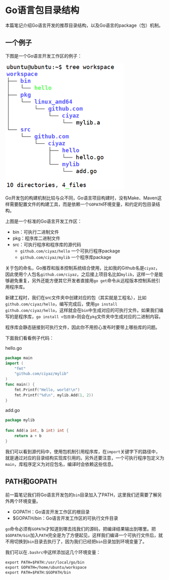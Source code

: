 # Go语言包目录结构

本篇笔记介绍Go语言开发的推荐目录结构，以及Go语言的package（包）机制。

## 一个例子

下图是一个Go语言开发工作区的例子：

![](res/1.png)

Go开发包的构建机制比较与众不同，Go语言项目构建时，没有Make、Maven这样需要配置文件的构建工具，而是依赖一个`GOPATH`环境变量，和约定的包目录结构。

上图是一个标准的Go语言开发工作区：

* bin：可执行二进制文件
* pkg：程序库二进制文件
* src：可执行程序和程序库的源代码
  * `github.com/ciyaz/hello` 一个可执行程序package
  * `github.com/ciyaz/mylib` 一个程序库package

关于包的命名，Go推荐和版本控制系统结合使用，比如我的Github名是`ciyaz`，因此使用个人包名`github.com/ciyaz`，之后接上项目名比如`mylib`，这样一个是能够避免重复，另外还能方便其它开发者直接用`go get`命令从远程版本控制系统引用程序库。

新建工程时，我们在src文件夹中创建对应的包（其实就是工程名），比如`github.com/ciyaz/hello`，编写完成后，使用`go install github.com/ciyaz/hello`，这样就会在`bin`中生成对应的可执行文件。如果我们编写的是程序库，`go install <包目录>`则会在`pkg`文件夹中生成对应的二进制内容。

程序库会静态链接到可执行文件，因此你不用担心发布时要带上哪些库的问题。

下面我们看看例子代码：

hello.go
```go
package main
import (
    "fmt"
    "github.com/ciyaz/mylib"
)
func main() {
    fmt.Printf("Hello, world!\n")
    fmt.Printf("%d\n", mylib.Add(1, 2))
}
```

add.go
```go
package mylib

func Add(a int, b int) int {
    return a + b
}
```

我们可以看到源代码中，使用包机制引用程序库，在`import`关键字下的路径中，就是通过对应的目录结构实现库引用的。另外还要注意，一个可执行程序包定义为`main`，库程序定义为对应包名，编译时会依赖这些信息。

## PATH和GOPATH

前一篇笔记我们将Go语言开发包的`bin`目录加入了PATH，这里我们还需要了解另外两个环境变量。

* GOPATH：Go语言开发工作区的根目录
* $GOPATH/bin：Go语言开发工作区的可执行文件目录

`go`命令必须有`GOPATH`才知道到哪去找我们的源码，把编译结果输出到哪里。把`$GOPATH/bin`加入`PATH`完全是为了方便起见，这样我们编译一个可执行文件后，就不用切换到`bin`目录去执行了，因为我们已经把`bin`目录加到环境变量了。

我们可以在`.bashrc`中这样添加这几个环境变量：
```shell
export PATH=$PATH:/usr/local/go/bin
export GOPATH=/home/ubuntu/workspace
export PATH=$PATH:$GOPATH/bin
```
